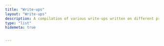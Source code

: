 ```yaml
---
title: "Write-ups"
layout: "Write-ups"
description: A compilation of various write-ups written on different problems, challenges, and machines, categorized based on the platform they were published on.
type: "list"
hidemeta: true


---
```



